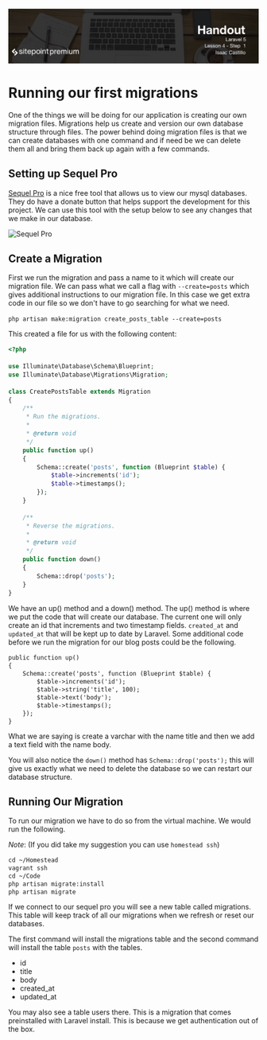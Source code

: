 ![](Laravel_5_Basics_handouts/headings/4.1.png)

# Running our first migrations

One of the things we will be doing for our application is creating our own migration files. Migrations help us create and version our own database structure through files. The power behind doing migration files is that we can create databases with one command and if need be we can delete them all and bring them back up again with a few commands.

## Setting up Sequel Pro

[Sequel Pro](http://www.sequelpro.com/) is a nice free tool that allows us to view our mysql databases. They do have a donate button that helps support the development for this project. We can use this tool with the setup below to see any changes that we make in our database.

![Sequel Pro](https://raw.githubusercontent.com/learnable-content/Laravel-5/lesson4.1/images/sequel-pro.png "Sequel Pro")

## Create a Migration

First we run the migration and pass a name to it which will create our migration file. We can pass what we call a flag with `--create=posts` which gives additional instructions to our migration file. In this case we get extra code in our file so we don't have to go searching for what we need.

```php artisan make:migration create_posts_table --create=posts```

This created a file for us with the following content:

```php
<?php

use Illuminate\Database\Schema\Blueprint;
use Illuminate\Database\Migrations\Migration;

class CreatePostsTable extends Migration
{
    /**
     * Run the migrations.
     *
     * @return void
     */
    public function up()
    {
        Schema::create('posts', function (Blueprint $table) {
            $table->increments('id');
            $table->timestamps();
        });
    }

    /**
     * Reverse the migrations.
     *
     * @return void
     */
    public function down()
    {
        Schema::drop('posts');
    }
}
```
We have an up() method and a down() method. The up() method is where we put the code that will create our database. The current one will only create an id that increments and two timestamp fields. `created_at` and `updated_at` that will be kept up to date by Laravel. Some additional code before we run the migration for our blog posts could be the following.

```
public function up()
{
    Schema::create('posts', function (Blueprint $table) {
        $table->increments('id');
        $table->string('title', 100);
        $table->text('body');
        $table->timestamps();
    });
}
```
What we are saying is create a varchar with the name title and then we add a text field with the name body.

You will also notice the `down()` method has `Schema::drop('posts');` this will give us exactly what we need to delete the database so we can restart our database structure.

## Running Our Migration

To run our migration we have to do so from the virtual machine. We would run the following.

*Note*: (If you did take my suggestion you can use `homestead ssh`)
```
cd ~/Homestead
vagrant ssh
cd ~/Code
php artisan migrate:install
php artisan migrate
```

If we connect to our sequel pro you will see a new table called migrations. This table will keep track of all our migrations when we refresh or reset our databases.

The first command will install the migrations table and the second command will install the table `posts` with the tables.

- id
- title
- body
- created_at
- updated_at

You may also see a table users there. This is a migration that comes preinstalled with Laravel install. This is because we get authentication out of the box.
